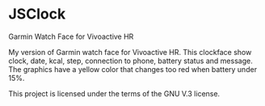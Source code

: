# JSClock
Garmin Watch Face for Vivoactive HR

My version of Garmin watch face for Vivoactive HR.
This clockface show clock, date, kcal, step, connection to phone, battery status and message.
The graphics have a yellow color that changes too red when battery under 15%.

This project is licensed under the terms of the GNU V.3 license.
